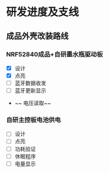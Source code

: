 # 研发进度及支线

## 成品外壳改装路线

### NRF52840成品+自研墨水瓶驱动板

* [X] 设计
* [X] 点亮
* [ ] 蓝牙数据收发
* [ ] 蓝牙更新显示
* ~~ 电压读取~~

### 自研主控板电池供电

* [ ] 设计
* [ ] 点亮
* [ ] 功耗验证
* [ ] 休眠程序
* [ ] 电量显示
